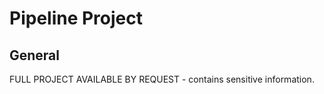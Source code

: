 # Pipeline Project

## General

FULL PROJECT AVAILABLE BY REQUEST - contains sensitive information.

